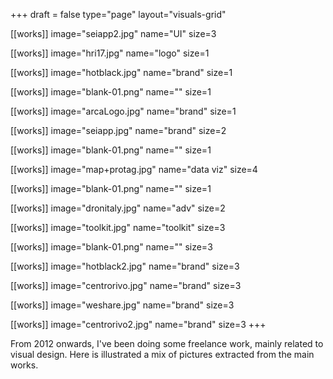 +++
draft = false
type="page"
layout="visuals-grid"

[[works]]
image="seiapp2.jpg"
name="UI"
size=3

[[works]]
image="hri17.jpg"
name="logo"
size=1

[[works]]
image="hotblack.jpg"
name="brand"
size=1

[[works]]
image="blank-01.png"
name=""
size=1

[[works]]
image="arcaLogo.jpg"
name="brand"
size=1

[[works]]
image="seiapp.jpg"
name="brand"
size=2

[[works]]
image="blank-01.png"
name=""
size=1

[[works]]
image="map+protag.jpg"
name="data viz"
size=4

[[works]]
image="blank-01.png"
name=""
size=1

[[works]]
image="dronitaly.jpg"
name="adv"
size=2

[[works]]
image="toolkit.jpg"
name="toolkit"
size=3

[[works]]
image="blank-01.png"
name=""
size=3

[[works]]
image="hotblack2.jpg"
name="brand"
size=3

[[works]]
image="centrorivo.jpg"
name="brand"
size=3

[[works]]
image="weshare.jpg"
name="brand"
size=3

[[works]]
image="centrorivo2.jpg"
name="brand"
size=3
+++

From 2012 onwards, I've been doing some freelance work, mainly related to visual design. Here is illustrated a mix of pictures extracted from the main works.
